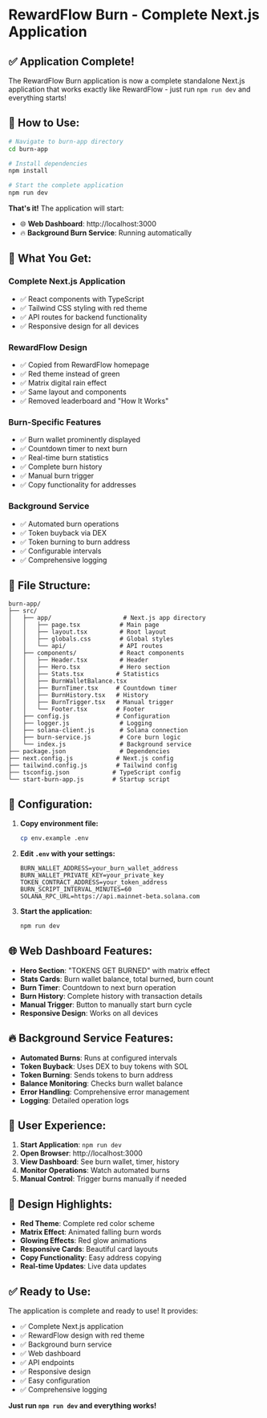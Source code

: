 # RewardFlow Burn - Complete Next.js Application

## ✅ **Application Complete!**

The RewardFlow Burn application is now a complete standalone Next.js application that works exactly like RewardFlow - just run `npm run dev` and everything starts!

## 🚀 **How to Use:**

```bash
# Navigate to burn-app directory
cd burn-app

# Install dependencies
npm install

# Start the complete application
npm run dev
```

**That's it!** The application will start:
- 🌐 **Web Dashboard**: http://localhost:3000
- 🔥 **Background Burn Service**: Running automatically

## 🎯 **What You Get:**

### **Complete Next.js Application**
- ✅ React components with TypeScript
- ✅ Tailwind CSS styling with red theme
- ✅ API routes for backend functionality
- ✅ Responsive design for all devices

### **RewardFlow Design**
- ✅ Copied from RewardFlow homepage
- ✅ Red theme instead of green
- ✅ Matrix digital rain effect
- ✅ Same layout and components
- ✅ Removed leaderboard and "How It Works"

### **Burn-Specific Features**
- ✅ Burn wallet prominently displayed
- ✅ Countdown timer to next burn
- ✅ Real-time burn statistics
- ✅ Complete burn history
- ✅ Manual burn trigger
- ✅ Copy functionality for addresses

### **Background Service**
- ✅ Automated burn operations
- ✅ Token buyback via DEX
- ✅ Token burning to burn address
- ✅ Configurable intervals
- ✅ Comprehensive logging

## 📁 **File Structure:**

```
burn-app/
├── src/
│   ├── app/                    # Next.js app directory
│   │   ├── page.tsx           # Main page
│   │   ├── layout.tsx         # Root layout
│   │   ├── globals.css        # Global styles
│   │   └── api/               # API routes
│   ├── components/            # React components
│   │   ├── Header.tsx         # Header
│   │   ├── Hero.tsx           # Hero section
│   │   ├── Stats.tsx         # Statistics
│   │   ├── BurnWalletBalance.tsx
│   │   ├── BurnTimer.tsx     # Countdown timer
│   │   ├── BurnHistory.tsx   # History
│   │   ├── BurnTrigger.tsx   # Manual trigger
│   │   └── Footer.tsx        # Footer
│   ├── config.js             # Configuration
│   ├── logger.js              # Logging
│   ├── solana-client.js       # Solana connection
│   ├── burn-service.js        # Core burn logic
│   └── index.js               # Background service
├── package.json               # Dependencies
├── next.config.js            # Next.js config
├── tailwind.config.js        # Tailwind config
├── tsconfig.json            # TypeScript config
└── start-burn-app.js        # Startup script
```

## 🔧 **Configuration:**

1. **Copy environment file:**
   ```bash
   cp env.example .env
   ```

2. **Edit `.env` with your settings:**
   ```env
   BURN_WALLET_ADDRESS=your_burn_wallet_address
   BURN_WALLET_PRIVATE_KEY=your_private_key
   TOKEN_CONTRACT_ADDRESS=your_token_address
   BURN_SCRIPT_INTERVAL_MINUTES=60
   SOLANA_RPC_URL=https://api.mainnet-beta.solana.com
   ```

3. **Start the application:**
   ```bash
   npm run dev
   ```

## 🌐 **Web Dashboard Features:**

- **Hero Section**: "TOKENS GET BURNED" with matrix effect
- **Stats Cards**: Burn wallet balance, total burned, burn count
- **Burn Timer**: Countdown to next burn operation
- **Burn History**: Complete history with transaction details
- **Manual Trigger**: Button to manually start burn cycle
- **Responsive Design**: Works on all devices

## 🔥 **Background Service Features:**

- **Automated Burns**: Runs at configured intervals
- **Token Buyback**: Uses DEX to buy tokens with SOL
- **Token Burning**: Sends tokens to burn address
- **Balance Monitoring**: Checks burn wallet balance
- **Error Handling**: Comprehensive error management
- **Logging**: Detailed operation logs

## 📱 **User Experience:**

1. **Start Application**: `npm run dev`
2. **Open Browser**: http://localhost:3000
3. **View Dashboard**: See burn wallet, timer, history
4. **Monitor Operations**: Watch automated burns
5. **Manual Control**: Trigger burns manually if needed

## 🎨 **Design Highlights:**

- **Red Theme**: Complete red color scheme
- **Matrix Effect**: Animated falling burn words
- **Glowing Effects**: Red glow animations
- **Responsive Cards**: Beautiful card layouts
- **Copy Functionality**: Easy address copying
- **Real-time Updates**: Live data updates

## ✅ **Ready to Use:**

The application is complete and ready to use! It provides:

- ✅ Complete Next.js application
- ✅ RewardFlow design with red theme
- ✅ Background burn service
- ✅ Web dashboard
- ✅ API endpoints
- ✅ Responsive design
- ✅ Easy configuration
- ✅ Comprehensive logging

**Just run `npm run dev` and everything works!**
